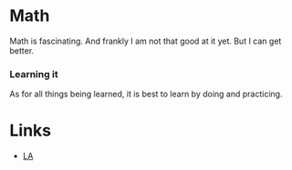 # Math

Math is fascinating. And frankly I am not that good at it yet. But I can get better.

### Learning it

As for all things being learned, it is best to learn by doing and practicing.

# Links

- [LA][1]



[1]:	https://learn-anything.xyz/mathematics